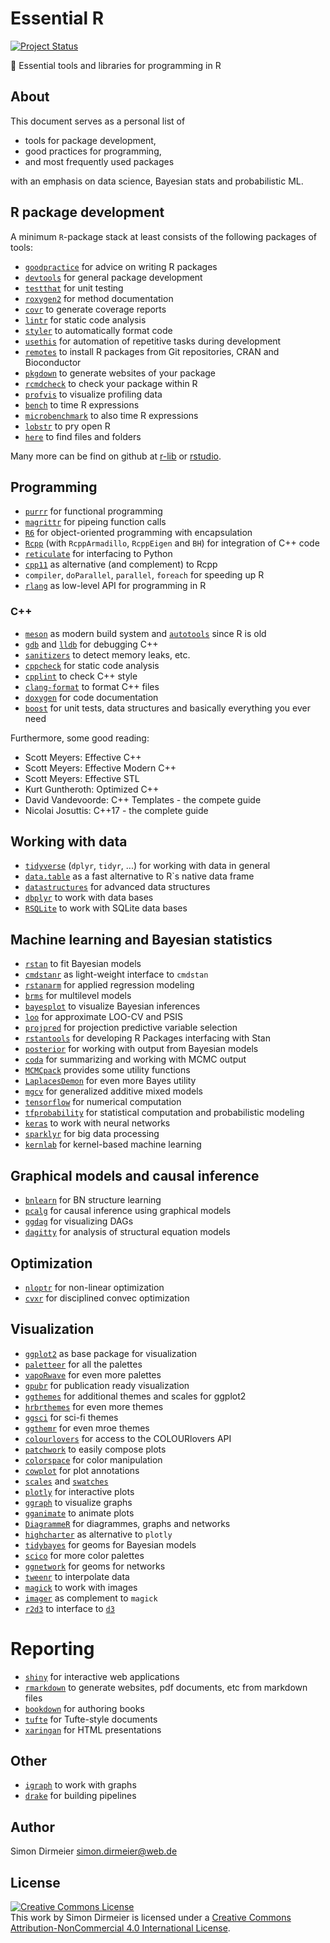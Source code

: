 # Essential R

[![Project Status](http://www.repostatus.org/badges/latest/concept.svg)](http://www.repostatus.org/#concept)

:rocket: Essential tools and libraries for programming in R

## About

This document serves as a personal list of

* tools for package development,
* good practices for programming,
* and most frequently used packages

with an emphasis on data science, Bayesian stats and probabilistic ML.

## R package development

A minimum `R`-package stack at least consists of the following packages of tools:

- [`goodpractice`](https://github.com/MangoTheCat/goodpractice) for advice on writing R packages
- [`devtools`](https://github.com/r-lib/devtools) for general package development
- [`testthat`](https://github.com/r-lib/testthat) for unit testing
- [`roxygen2`](https://github.com/r-lib/testthat) for method documentation
- [`covr`](https://github.com/r-lib/covr) to generate coverage reports
- [`lintr`](https://github.com/jimhester/lintr) for static code analysis
- [`styler`](https://github.com/r-lib/styler) to automatically format code
- [`usethis`](https://github.com/r-lib/usethis) for automation of repetitive tasks during development
- [`remotes`](https://github.com/r-lib/remotes) to install R packages from Git repositories, CRAN and Bioconductor
- [`pkgdown`](https://github.com/r-lib/pkgdown) to generate websites of your package
- [`rcmdcheck`](https://github.com/r-lib/pkgdown) to check your package within R
- [`profvis`](https://github.com/rstudio/profvis) to visualize profiling data
- [`bench`](https://github.com/r-lib/bench) to time R expressions
- [`microbenchmark`](https://github.com/r-lib/bench) to also time R expressions
- [`lobstr`](https://github.com/r-lib/lobstr) to pry open R
- [`here`](https://github.com/r-lib/here) to find files and folders

Many more can be find on github at [r-lib](https://github.com/r-lib) or [rstudio](https://github.com/rstudio/).

## Programming

- [`purrr`](https://github.com/tidyverse/purrr) for functional programming
- [`magrittr`](https://github.com/tidyverse/magrittr) for pipeing function calls
- [`R6`](https://github.com/r-lib/R6) for object-oriented programming with encapsulation
- [`Rcpp`](https://github.com/RcppCore/Rcpp) (with `RcppArmadillo`, `RcppEigen` and `BH`) for integration of C++ code
- [`reticulate`](https://github.com/rstudio/reticulate) for interfacing to Python
- [`cpp11`](https://github.com/r-lib/cpp11) as alternative (and complement) to Rcpp
- `compiler`, `doParallel`, `parallel`, `foreach` for speeding up R
- [`rlang`](https://github.com/dirmeier/datastructures) as low-level API for programming in R

### C++

- [`meson`](https://mesonbuild.com/) as modern build system and [`autotools`](https://www.gnu.org/software/automake/manual/html_node/Autotools-Introduction.html) since R is old
- [`gdb`](https://www.gnu.org/software/gdb/) and [`lldb`](https://lldb.llvm.org/) for debugging C++
- [`sanitizers`](https://gcc.gnu.org/onlinedocs/gcc/Instrumentation-Options.html) to detect memory leaks, etc.
- [`cppcheck`](http://cppcheck.sourceforge.net/) for static code analysis
- [`cpplint`](https://github.com/cpplint/cpplint) to check C++ style
- [`clang-format`](https://clang.llvm.org/docs/ClangFormat.html) to format C++ files
- [`doxygen`](http://cppcheck.sourceforge.net/) for code documentation
- [`boost`](https://www.boost.org/) for unit tests, data structures and basically everything you ever need

Furthermore, some good reading:

- Scott Meyers: Effective C++
- Scott Meyers: Effective Modern C++
- Scott Meyers: Effective STL
- Kurt Guntheroth: Optimized C++
- David Vandevoorde: C++ Templates - the compete guide
- Nicolai Josuttis: C++17 - the complete guide

## Working with data

- [`tidyverse`](https://github.com/tidyverse/tidyverse) (`dplyr`, `tidyr`, ...) for working with data in general
- [`data.table`](https://github.com/Rdatatable/data.table) as a fast alternative to R`s native data frame
- [`datastructures`](https://github.com/dirmeier/datastructures) for advanced data structures
- [`dbplyr`](https://github.com/tidyverse/dbplyr/) to work with data bases
- [`RSQLite`](https://db.rstudio.com/databases/sqlite/) to work with SQLite data bases

## Machine learning and Bayesian statistics 

- [`rstan`](https://github.com/stan-dev/rstan) to fit Bayesian models
- [`cmdstanr`](https://github.com/stan-dev/cmdstanr) as light-weight interface to `cmdstan`
- [`rstanarm`](https://github.com/stan-dev/rstanarm) for applied regression modeling
- [`brms`](https://github.com/paul-buerkner/brms) for  multilevel models
- [`bayesplot`](https://github.com/stan-dev/bayesplot) to visualize Bayesian inferences
- [`loo`](https://github.com/stan-dev/loo) for approximate LOO-CV and PSIS
- [`projpred`](https://github.com/stan-dev/projpred) for projection predictive variable selection 
- [`rstantools`](https://github.com/stan-dev/rstantools) for developing R Packages interfacing with Stan 
- [`posterior`](https://github.com/stan-dev/posterior) for working with output from Bayesian models
- [`coda`](https://cran.r-project.org/web/packages/coda/index.html) for summarizing and working with MCMC output
- [`MCMCpack`](https://cran.r-project.org/web/packages/MCMCpack/index.html) provides some utility functions
- [`LaplacesDemon`](https://github.com/LaplacesDemonR/LaplacesDemon) for even more Bayes utility
- [`mgcv`](https://cran.r-project.org/web/packages/mgcv/index.html) for generalized additive mixed models
- [`tensorflow`](https://github.com/rstudio/tensorflow) for numerical computation
- [`tfprobability`](https://cran.r-project.org/web/packages/mgcv/index.html) for statistical computation and probabilistic modeling
- [`keras`](https://github.com/rstudio/tensorflow) to work with neural networks
- [`sparklyr`](https://github.com/sparklyr/sparklyr) for big data processing
- [`kernlab`](https://cran.r-project.org/web/packages/kernlab/index.html) for kernel-based machine learning

## Graphical models and causal inference

- [`bnlearn`](https://cran.r-project.org/web/packages/bnlearn/) for BN structure learning
- [`pcalg`](https://cran.r-project.org/web/packages/pcalg/) for causal inference using graphical models
- [`ggdag`](https://github.com/malcolmbarrett/ggdag) for visualizing DAGs
- [`dagitty`](https://github.com/jtextor/dagitty) for analysis of structural equation models

## Optimization

- [`nloptr`](https://cran.r-project.org/web/packages/nloptr/index.html) for non-linear optimization
- [`cvxr`](https://github.com/cvxgrp/CVXR) for disciplined convec optimization

## Visualization

- [`ggplot2`](https://github.com/tidyverse/ggplot2) as base package for visualization
- [`paletteer`](https://github.com/EmilHvitfeldt/paletteer) for all the palettes
- [`vapoRwave`](https://github.com/moldach/vapoRwave) for even more palettes
- [`gpubr`](https://github.com/kassambara/ggpubr) for publication ready visualization
- [`ggthemes`](https://github.com/jrnold/ggthemes) for additional themes and scales for ggplot2
- [`hrbrthemes`](https://github.com/hrbrmstr/hrbrthemes) for even more themes
- [`ggsci`](https://github.com/nanxstats/ggsci) for sci-fi themes
- [`ggthemr`](https://github.com/cttobin/ggthemr) for even mroe themes
- [`colourlovers`](https://github.com/andrewheiss/colourlovers) for access to the COLOURlovers API 
- [`patchwork`](https://github.com/thomasp85/patchwork) to easily compose plots
- [`colorspace`](https://cran.r-project.org/web/packages/colorspace/index.html) for color manipulation
- [`cowplot`](https://github.com/wilkelab/cowplot) for plot annotations
- [`scales`](https://github.com/r-lib/scales) and [`swatches`](https://github.com/hrbrmstr/swatches) 
- [`plotly`](https://github.com/ropensci/plotly) for interactive plots
- [`ggraph`](https://github.com/thomasp85/ggraph) to visualize graphs
- [`gganimate`](https://github.com/thomasp85/gganimate) to animate plots
- [`DiagrammeR`](https://github.com/rich-iannone/DiagrammeR) for diagrammes, graphs and networks
- [`highcharter`](https://github.com/jbkunst/highcharter) as alternative to `plotly`
- [`tidybayes`](https://github.com/mjskay/tidybayes) for geoms for Bayesian models
- [`scico`](https://github.com/thomasp85/scico) for more color palettes
- [`ggnetwork`](https://github.com/briatte/ggnetwork) for geoms for networks
- [`tweenr`](https://github.com/thomasp85/tweenr) to interpolate data
- [`magick`](https://github.com/ropensci/magick) to work with images
- [`imager`](https://github.com/dahtah/imager) as complement to `magick`
- [`r2d3`](https://github.com/rstudio/r2d3) to interface to [`d3`](https://d3js.org/)

# Reporting

- [`shiny`](https://github.com/rstudio/shiny) for interactive web applications
- [`rmarkdown`](https://rmarkdown.rstudio.com/index.html) to generate websites, pdf documents, etc from markdown files
- [`bookdown`](https://github.com/rstudio/bookdown) for authoring books
- [`tufte`](https://github.com/rstudio/tufte) for Tufte-style documents
- [`xaringan`](https://github.com/yihui/xaringan) for HTML presentations

## Other

- [`igraph`](https://github.com/igraph/igraph) to work with graphs
- [`drake`](https://github.com/ropensci/drake) for building pipelines

## Author

Simon Dirmeier <a href="mailto:simon.dirmeier@web.de">simon.dirmeier@web.de</a>

## License

<a rel="license" href="http://creativecommons.org/licenses/by-nc/4.0/"><img alt="Creative Commons License" style="border-width:0" src="https://i.creativecommons.org/l/by-nc/4.0/88x31.png" /></a><br />This work by Simon Dirmeier is licensed under a <a rel="license" href="http://creativecommons.org/licenses/by-nc/4.0/">Creative Commons Attribution-NonCommercial 4.0 International License</a>.
